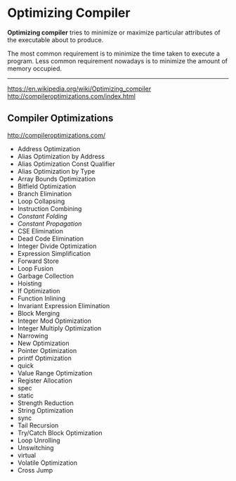 # Optimizing Compiler


**Optimizing compiler** tries to minimize or maximize particular attributes of the executable about to produce.

The most common requirement is to minimize the time taken to execute a program.
Less common requirement nowadays is to minimize the amount of memory occupied.

---

https://en.wikipedia.org/wiki/Optimizing_compiler
http://compileroptimizations.com/index.html


## Compiler Optimizations

http://compileroptimizations.com/

- Address Optimization
- Alias Optimization by Address
- Alias Optimization Const Qualifier
- Alias Optimization by Type
- Array Bounds Optimization
- Bitfield Optimization
- Branch Elimination
- Loop Collapsing
- Instruction Combining
- *Constant Folding*
- *Constant Propagation*
- CSE Elimination
- Dead Code Elimination
- Integer Divide Optimization
- Expression Simplification
- Forward Store
- Loop Fusion
- Garbage Collection
- Hoisting
- If Optimization
- Function Inlining
- Invariant Expression Elimination
- Block Merging
- Integer Mod Optimization
- Integer Multiply Optimization
- Narrowing
- New Optimization
- Pointer Optimization
- printf Optimization
- quick
- Value Range Optimization
- Register Allocation
- spec
- static
- Strength Reduction
- String Optimization
- sync
- Tail Recursion
- Try/Catch Block Optimization
- Loop Unrolling
- Unswitching
- virtual
- Volatile Optimization
- Cross Jump
